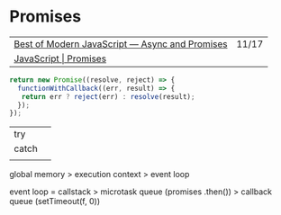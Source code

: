 # Promises

|  |  |
| :--- | :--- |
| [Best of Modern JavaScript — Async and Promises](https://medium.com/javascript-in-plain-english/best-of-modern-javascript-async-and-promises-38711c834d02) | 11/17 |
| [JavaScript \| Promises](https://www.geeksforgeeks.org/javascript-promises/) |  |

```javascript
return new Promise((resolve, reject) => {
  functionWithCallback((err, result) => {
   return err ? reject(err) : resolve(result);
  });
});
```

|  |  |
| :--- | :--- |
| try |  |
| catch |  |
|  |  |

global memory &gt; execution context &gt; event loop

event loop = callstack &gt; microtask queue \(promises .then\(\)\) &gt; callback queue \(setTimeout\(f, 0\)\)

